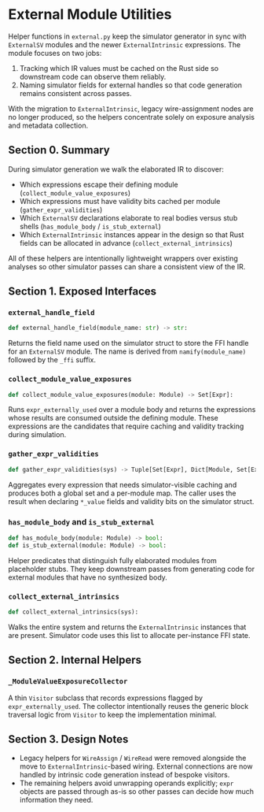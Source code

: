 # External Module Utilities

Helper functions in `external.py` keep the simulator generator in sync with
`ExternalSV` modules and the newer `ExternalIntrinsic` expressions. The module
focuses on two jobs:

1. Tracking which IR values must be cached on the Rust side so downstream code
   can observe them reliably.
2. Naming simulator fields for external handles so that code generation remains
   consistent across passes.

With the migration to `ExternalIntrinsic`, legacy wire-assignment nodes are no
longer produced, so the helpers concentrate solely on exposure analysis and
metadata collection.

## Section 0. Summary

During simulator generation we walk the elaborated IR to discover:

- Which expressions escape their defining module (`collect_module_value_exposures`)
- Which expressions must have validity bits cached per module (`gather_expr_validities`)
- Which `ExternalSV` declarations elaborate to real bodies versus stub shells
  (`has_module_body` / `is_stub_external`)
- Which `ExternalIntrinsic` instances appear in the design so that Rust fields
  can be allocated in advance (`collect_external_intrinsics`)

All of these helpers are intentionally lightweight wrappers over existing
analyses so other simulator passes can share a consistent view of the IR.

## Section 1. Exposed Interfaces

### `external_handle_field`

```python
def external_handle_field(module_name: str) -> str:
```

Returns the field name used on the simulator struct to store the FFI handle for
an `ExternalSV` module. The name is derived from `namify(module_name)` followed
by the `_ffi` suffix.

### `collect_module_value_exposures`

```python
def collect_module_value_exposures(module: Module) -> Set[Expr]:
```

Runs `expr_externally_used` over a module body and returns the expressions whose
results are consumed outside the defining module. These expressions are the
candidates that require caching and validity tracking during simulation.

### `gather_expr_validities`

```python
def gather_expr_validities(sys) -> Tuple[Set[Expr], Dict[Module, Set[Expr]]]:
```

Aggregates every expression that needs simulator-visible caching and produces
both a global set and a per-module map. The caller uses the result when
declaring `*_value` fields and validity bits on the simulator struct.

### `has_module_body` and `is_stub_external`

```python
def has_module_body(module: Module) -> bool:
def is_stub_external(module: Module) -> bool:
```

Helper predicates that distinguish fully elaborated modules from placeholder
stubs. They keep downstream passes from generating code for external modules
that have no synthesized body.

### `collect_external_intrinsics`

```python
def collect_external_intrinsics(sys):
```

Walks the entire system and returns the `ExternalIntrinsic` instances that are
present. Simulator code uses this list to allocate per-instance FFI state.

## Section 2. Internal Helpers

### `_ModuleValueExposureCollector`

A thin `Visitor` subclass that records expressions flagged by
`expr_externally_used`. The collector intentionally reuses the generic block
traversal logic from `Visitor` to keep the implementation minimal.

## Section 3. Design Notes

- Legacy helpers for `WireAssign` / `WireRead` were removed alongside the move
  to `ExternalIntrinsic`-based wiring. External connections are now handled by
  intrinsic code generation instead of bespoke visitors.
- The remaining helpers avoid unwrapping operands explicitly; `expr` objects are
  passed through as-is so other passes can decide how much information they
  need.

